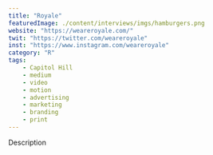 ```yaml
---
title: "Royale"
featuredImage: ./content/interviews/imgs/hamburgers.png
website: "https://weareroyale.com/"
twit: "https://twitter.com/weareroyale"
inst: "https://www.instagram.com/weareroyale"
category: "R"
tags:
    - Capitol Hill
    - medium
    - video
    - motion
    - advertising
    - marketing
    - branding
    - print
---
```


Description
